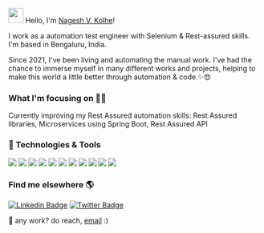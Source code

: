 <img src="https://media.giphy.com/media/hvRJCLFzcasrR4ia7z/giphy.gif" width="30px"> Hello, I'm [Nagesh V. Kolhe](https://www.linkedin.com/in/nagesh-kolhe-05672b18a/)!

I work as a automation test engineer with Selenium & Rest-assured skills. I'm based in Bengaluru, India.

Since 2021, I've been living and automating the manual work. I've had the chance to immerse myself in many different works and projects, helping to make this world a little better through automation & code.✨😍

### What I'm focusing on 👨‍💻

Currently improving my Rest Assured automation skills: Rest Assured libraries, Microservices using Spring Boot, Rest Assured API <br />

### 🔧 Technologies & Tools

![](https://img.shields.io/badge/Java-ED8B00?style=for-the-badge&logo=java&logoColor=white)
![](https://img.shields.io/badge/Selenium-43B02A?style=for-the-badge&logo=Selenium&logoColor=white)
![](https://img.shields.io/badge/RestAssured-05CC47?style=for-the-badge&logo=restassured&logoColor=white)
![](https://img.shields.io/badge/Appium-330F63?style=for-the-badge&logo=appium&logoColor=white)
![](https://img.shields.io/badge/MySQL-00000F?style=for-the-badge&logo=mysql&logoColor=white)
![](https://img.shields.io/badge/MongoDB-4EA94B?style=for-the-badge&logo=mongodb&logoColor=white)
![](https://img.shields.io/badge/Postman-FF6C37?style=for-the-badge&logo=Postman&logoColor=white)
![](https://img.shields.io/badge/Jenkins-D24939?style=for-the-badge&logo=Jenkins&logoColor=white)
![](https://img.shields.io/badge/Browserstack-%23FF6600.svg?&style=for-the-badge&logo=Browserstack&logoColor=white)
![](https://img.shields.io/badge/Swagger-239120?style=for-the-badge&logo=Swagger&logoColor=white)
![](https://img.shields.io/badge/intellij-2F2625?style=for-the-badge&logo=intellij&logoColor=white)

### Find me elsewhere 🌎

[![Linkedin Badge](https://img.shields.io/badge/-LinkedIn-blue?style=flat-square&logo=Linkedin&logoColor=white&link=https://www.linkedin.com/in/nagesh-kolhe-05672b18a/)](https://www.linkedin.com/in/nagesh-kolhe-05672b18a/)  [![Twitter Badge](https://img.shields.io/badge/-Twitter-1ca0f1?style=flat-square&labelColor=1ca0f1&logo=twitter&logoColor=white&link=https://twitter.com/kolhenagesh2017)](https://twitter.com/kolhenagesh2017)

💼 any work? do reach, [email](mailto:kolhenagesh2017@gmail.com) :)
